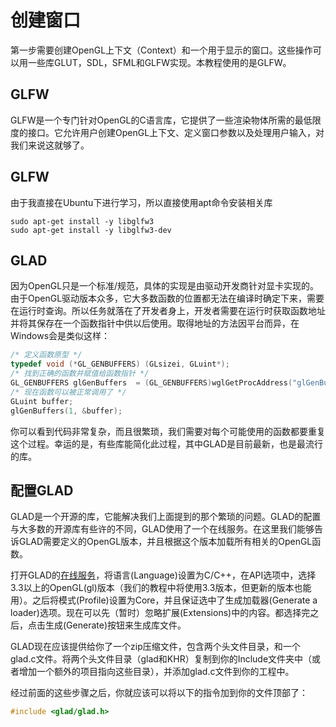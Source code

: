 # 创建窗口
第一步需要创建OpenGL上下文（Context）和一个用于显示的窗口。这些操作可以用一些库GLUT，SDL，SFML和GLFW实现。本教程使用的是GLFW。
## GLFW
GLFW是一个专门针对OpenGL的C语言库，它提供了一些渲染物体所需的最低限度的接口。它允许用户创建OpenGL上下文、定义窗口参数以及处理用户输入，对我们来说这就够了。

## GLFW
由于我直接在Ubuntu下进行学习，所以直接使用apt命令安装相关库
```
sudo apt-get install -y libglfw3 
sudo apt-get install -y libglfw3-dev
```

## GLAD
因为OpenGL只是一个标准/规范，具体的实现是由驱动开发商针对显卡实现的。由于OpenGL驱动版本众多，它大多数函数的位置都无法在编译时确定下来，需要在运行时查询。所以任务就落在了开发者身上，开发者需要在运行时获取函数地址并将其保存在一个函数指针中供以后使用。取得地址的方法因平台而异，在Windows会是类似这样：
```c
/* 定义函数原型 */
typedef void (*GL_GENBUFFERS) (GLsizei, GLuint*);
/* 找到正确的函数并赋值给函数指针 */
GL_GENBUFFERS glGenBuffers  = (GL_GENBUFFERS)wglGetProcAddress("glGenBuffers");
/* 现在函数可以被正常调用了 */
GLuint buffer;
glGenBuffers(1, &buffer);

```
你可以看到代码非常复杂，而且很繁琐，我们需要对每个可能使用的函数都要重复这个过程。幸运的是，有些库能简化此过程，其中GLAD是目前最新，也是最流行的库。

## 配置GLAD
GLAD是一个开源的库，它能解决我们上面提到的那个繁琐的问题。GLAD的配置与大多数的开源库有些许的不同，GLAD使用了一个在线服务。在这里我们能够告诉GLAD需要定义的OpenGL版本，并且根据这个版本加载所有相关的OpenGL函数。

打开GLAD的[在线服务](https://glad.dav1d.de/)，将语言(Language)设置为C/C++，在API选项中，选择3.3以上的OpenGL(gl)版本（我们的教程中将使用3.3版本，但更新的版本也能用）。之后将模式(Profile)设置为Core，并且保证选中了生成加载器(Generate a loader)选项。现在可以先（暂时）忽略扩展(Extensions)中的内容。都选择完之后，点击生成(Generate)按钮来生成库文件。

GLAD现在应该提供给你了一个zip压缩文件，包含两个头文件目录，和一个glad.c文件。将两个头文件目录（glad和KHR）复制到你的Include文件夹中（或者增加一个额外的项目指向这些目录），并添加glad.c文件到你的工程中。

经过前面的这些步骤之后，你就应该可以将以下的指令加到你的文件顶部了：

```c
#include <glad/glad.h> 
```